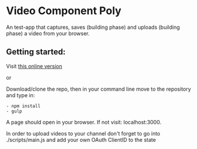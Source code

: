 # Video Component Poly

An test-app that captures, saves (building phase) and uploads (building phase) a video from your browser.

## Getting started:

Visit [this online version](http://bjlaa.github.io/video-component-poly/)

or

Download/clone the repo, then in your command line move to the repository and type in:

```
- npm install
- gulp
```

A page should open in your browser. If not visit: localhost:3000.

In order to upload videos to your channel don't forget to go into
./scripts/main.js and add your own OAuth ClientID to the state
